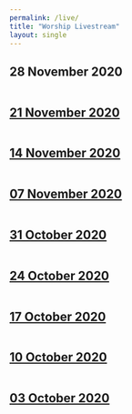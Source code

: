 ```yaml
---
permalink: /live/
title: "Worship Livestream"
layout: single
---
```


## 28 November 2020
<a href="https://youtu.be/s4EaKffxLv0"><img src="{{ site.url }}{{ site.baseurl }}/assets/images/Worship Service - 28 November 2020.jpg" alt="">
## 21 November 2020
<a href="https://youtu.be/Ngf8XzWTyL4"><img src="{{ site.url }}{{ site.baseurl }}/assets/images/Worship Service - 21 November 2020.jpg" alt="">
## 14 November 2020
<a href="https://youtu.be/3k5TWo8X9_0"><img src="{{ site.url }}{{ site.baseurl }}/assets/images/Worship Service - 14 November 2020.jpg" alt="">
## 07 November 2020
<a href="https://youtu.be/GJT7w-Bz49Q"><img src="{{ site.url }}{{ site.baseurl }}/assets/images/Worship Service - 07 November 2020.jpg" alt="">
## 31 October 2020
<a href="https://youtu.be/eZC6qrwPLck"><img src="{{ site.url }}{{ site.baseurl }}/assets/images/Worship Service - 31 October 2020.jpg" alt="">
## 24 October 2020
<a href="https://youtu.be/ezDHkUNKM-o"><img src="{{ site.url }}{{ site.baseurl }}/assets/images/Worship Service - 24 October 2020.jpg" alt="">
## 17 October 2020
<a href="https://youtu.be/Ow-2yCJkoZk"><img src="{{ site.url }}{{ site.baseurl }}/assets/images/Worship Service - 17 October 2020.jpg" alt="">
## 10 October 2020
<a href="https://youtu.be/OeiNTfVyLBQ"><img src="{{ site.url }}{{ site.baseurl }}/assets/images/Worship Service - 10 October 2020.jpg" alt="">
## 03 October 2020
<a href="https://youtu.be/LxBiWkrvn0U"><img src="{{ site.url }}{{ site.baseurl }}/assets/images/Worship Service - 03 October 2020.jpg" alt="">